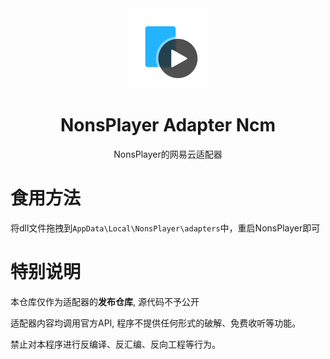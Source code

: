 <div align="center">
<img src="NonsPlayer-Icon.png" alt="图标" Height="128" Width="128">

<h1 align="center">NonsPlayer Adapter Ncm</h1>

<p align="center"> 
  NonsPlayer的网易云适配器
</p>
</div>

# 食用方法

将dll文件拖拽到`AppData\Local\NonsPlayer\adapters`中，重启NonsPlayer即可

# 特别说明

本仓库仅作为适配器的**发布仓库**, 源代码不予公开

适配器内容均调用官方API, 程序不提供任何形式的破解、免费收听等功能。

禁止对本程序进行反编译、反汇编、反向工程等行为。
